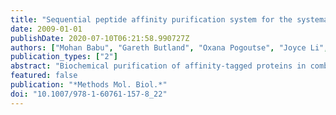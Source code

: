 ```yaml
---
title: "Sequential peptide affinity purification system for the systematic isolation and identification of protein complexes from Escherichia coli."
date: 2009-01-01
publishDate: 2020-07-10T06:21:58.990727Z
authors: ["Mohan Babu", "Gareth Butland", "Oxana Pogoutse", "Joyce Li", "Jack F Greenblatt", "Andrew Emili"]
publication_types: ["2"]
abstract: "Biochemical purification of affinity-tagged proteins in combination with mass spectrometry methods is increasingly seen as a cornerstone of systems biology, as it allows for the systematic genome-scale characterization of macromolecular protein complexes, representing demarcated sets of stably interacting protein partners. Accurate and sensitive identification of both the specific and shared polypeptide components of distinct complexes requires purification to near homogeneity. To this end, a sequential peptide affinity (SPA) purification system was developed to enable the rapid and efficient isolation of native Escherichia coli protein complexes (J Proteome Res 3:463-468, 2004). SPA purification makes use of a dual-affinity tag, consisting of three modified FLAG sequences (3X FLAG) and a calmodulin binding peptide (CBP), spaced by a cleavage site for tobacco etch virus (TEV) protease (J Proteome Res 3:463-468, 2004). Using the lambda-phage Red homologous recombination system (PNAS 97:5978-5983, 2000), a DNA cassette, encoding the SPA-tag and a selectable marker flanked by gene-specific targeting sequences, is introduced into a selected locus in the E. coli chromosome so as to create a C-terminal fusion with the protein of interest. This procedure aims for near-endogenous levels of tagged protein production in the recombinant bacteria to avoid spurious, non-specific protein associations (J Proteome Res 3:463-468, 2004). In this chapter, we describe a detailed, optimized protocol for the tagging, purification, and subsequent mass spectrometry-based identification of the subunits of even low-abundance bacterial protein complexes isolated as part of an ongoing large-scale proteomic study in E. coli (Nature 433:531-537, 2005)."
featured: false
publication: "*Methods Mol. Biol.*"
doi: "10.1007/978-1-60761-157-8_22"
---
```


